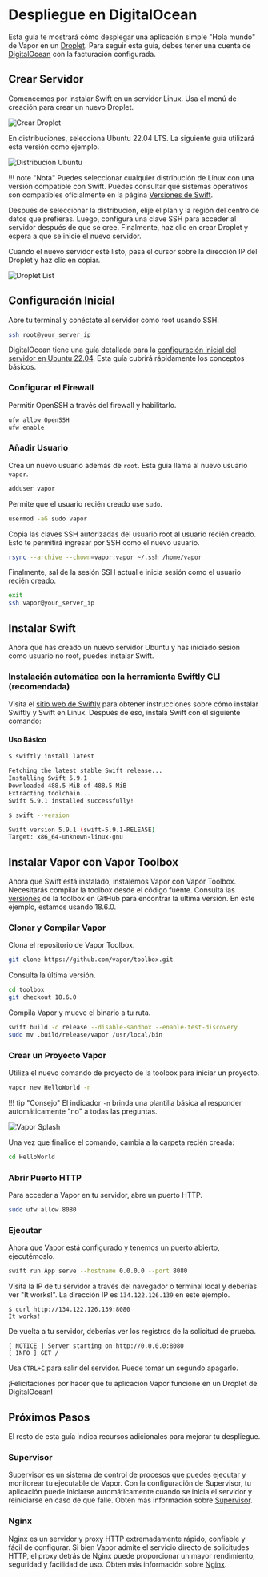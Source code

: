 # Despliegue en DigitalOcean

Esta guía te mostrará cómo desplegar una aplicación simple "Hola mundo" de Vapor en un [Droplet](https://www.digitalocean.com/products/droplets/). Para seguir esta guía, debes tener una cuenta de [DigitalOcean](https://www.digitalocean.com) con la facturación configurada.

## Crear Servidor

Comencemos por instalar Swift en un servidor Linux. Usa el menú de creación para crear un nuevo Droplet.

![Crear Droplet](../images/digital-ocean-create-droplet.png)

En distribuciones, selecciona Ubuntu 22.04 LTS. La siguiente guía utilizará esta versión como ejemplo.

![Distribución Ubuntu](../images/digital-ocean-distributions-ubuntu.png)

!!! note "Nota"
	Puedes seleccionar cualquier distribución de Linux con una versión compatible con Swift. Puedes consultar qué sistemas operativos son compatibles oficialmente en la página [Versiones de Swift](https://swift.org/download/#releases).

Después de seleccionar la distribución, elije el plan y la región del centro de datos que prefieras. Luego, configura una clave SSH para acceder al servidor después de que se cree. Finalmente, haz clic en crear Droplet y espera a que se inicie el nuevo servidor.

Cuando el nuevo servidor esté listo, pasa el cursor sobre la dirección IP del Droplet y haz clic en copiar.

![Droplet List](../images/digital-ocean-droplet-list.png)

## Configuración Inicial

Abre tu terminal y conéctate al servidor como root usando SSH.

```sh
ssh root@your_server_ip
```

DigitalOcean tiene una guía detallada para la [configuración inicial del servidor en Ubuntu 22.04](https://www.digitalocean.com/community/tutorials/initial-server-setup-with-ubuntu-22-04). Esta guía cubrirá rápidamente los conceptos básicos.

### Configurar el Firewall

Permitir OpenSSH a través del firewall y habilitarlo.

```sh
ufw allow OpenSSH
ufw enable
```

### Añadir Usuario

Crea un nuevo usuario además de `root`. Esta guía llama al nuevo usuario `vapor`.

```sh
adduser vapor
```

Permite que el usuario recién creado use `sudo`.

```sh
usermod -aG sudo vapor
```

Copia las claves SSH autorizadas del usuario root al usuario recién creado. Esto te permitirá ingresar por SSH como el nuevo usuario.

```sh
rsync --archive --chown=vapor:vapor ~/.ssh /home/vapor
```

Finalmente, sal de la sesión SSH actual e inicia sesión como el usuario recién creado.

```sh
exit
ssh vapor@your_server_ip
```

## Instalar Swift

Ahora que has creado un nuevo servidor Ubuntu y has iniciado sesión como usuario no root, puedes instalar Swift.

### Instalación automática con la herramienta Swiftly CLI (recomendada)

Visita el [sitio web de Swiftly](https://swiftlang.github.io/swiftly/) para obtener instrucciones sobre cómo instalar Swiftly y Swift en Linux. Después de eso, instala Swift con el siguiente comando:

#### Uso Básico

```sh
$ swiftly install latest

Fetching the latest stable Swift release...
Installing Swift 5.9.1
Downloaded 488.5 MiB of 488.5 MiB
Extracting toolchain...
Swift 5.9.1 installed successfully!

$ swift --version

Swift version 5.9.1 (swift-5.9.1-RELEASE)
Target: x86_64-unknown-linux-gnu
```

## Instalar Vapor con Vapor Toolbox

Ahora que Swift está instalado, instalemos Vapor con Vapor Toolbox. Necesitarás compilar la toolbox desde el código fuente. Consulta las [versiones](https://github.com/vapor/toolbox/releases) de la toolbox en GitHub para encontrar la última versión. En este ejemplo, estamos usando 18.6.0.

### Clonar y Compilar Vapor

Clona el repositorio de Vapor Toolbox.

```sh
git clone https://github.com/vapor/toolbox.git
```

Consulta la última versión.

```sh
cd toolbox
git checkout 18.6.0
```

Compila Vapor y mueve el binario a tu ruta.

```sh
swift build -c release --disable-sandbox --enable-test-discovery
sudo mv .build/release/vapor /usr/local/bin
```

### Crear un Proyecto Vapor

Utiliza el nuevo comando de proyecto de la toolbox para iniciar un proyecto.

```sh
vapor new HelloWorld -n
```

!!! tip "Consejo"
	El indicador `-n` brinda una plantilla básica al responder automáticamente "no" a todas las preguntas.

![Vapor Splash](../images/vapor-splash.png)

Una vez que finalice el comando, cambia a la carpeta recién creada:

```sh
cd HelloWorld
``` 

### Abrir Puerto HTTP

Para acceder a Vapor en tu servidor, abre un puerto HTTP.

```sh
sudo ufw allow 8080
```

### Ejecutar

Ahora que Vapor está configurado y tenemos un puerto abierto, ejecutémoslo.

```sh
swift run App serve --hostname 0.0.0.0 --port 8080
```

Visita la IP de tu servidor a través del navegador o terminal local y deberías ver "It works!". La dirección IP es `134.122.126.139` en este ejemplo.

```
$ curl http://134.122.126.139:8080
It works!
```

De vuelta a tu servidor, deberías ver los registros de la solicitud de prueba.

```
[ NOTICE ] Server starting on http://0.0.0.0:8080
[ INFO ] GET /
```

Usa `CTRL+C` para salir del servidor. Puede tomar un segundo apagarlo.

¡Felicitaciones por hacer que tu aplicación Vapor funcione en un Droplet de DigitalOcean!

## Próximos Pasos

El resto de esta guía indica recursos adicionales para mejorar tu despliegue.

### Supervisor

Supervisor es un sistema de control de procesos que puedes ejecutar y monitorear tu ejecutable de Vapor. Con la configuración de Supervisor, tu aplicación puede iniciarse automáticamente cuando se inicia el servidor y reiniciarse en caso de que falle. Obten más información sobre [Supervisor](../deploy/supervisor.md).

### Nginx

Nginx es un servidor y proxy HTTP extremadamente rápido, confiable y fácil de configurar. Si bien Vapor admite el servicio directo de solicitudes HTTP, el proxy detrás de Nginx puede proporcionar un mayor rendimiento, seguridad y facilidad de uso. Obten más información sobre [Nginx](../deploy/nginx.md).
